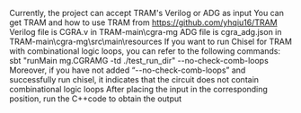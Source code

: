 Currently, the project can accept TRAM's Verilog or ADG as input
You can get TRAM and how to use TRAM from https://github.com/yhqiu16/TRAM
Verilog file is CGRA.v in TRAM-main\cgra-mg
ADG file is cgra_adg.json in TRAM-main\cgra-mg\src\main\resources
If you want to run Chisel for TRAM with combinational logic loops, you can refer to the following commands:
  sbt "runMain mg.CGRAMG -td ./test_run_dir" --no-check-comb-loops
Moreover, if you have not added “--no-check-comb-loops” and successfully run chisel, it indicates that the circuit does not contain combinational logic loops
After placing the input in the corresponding position, run the C++code to obtain the output
